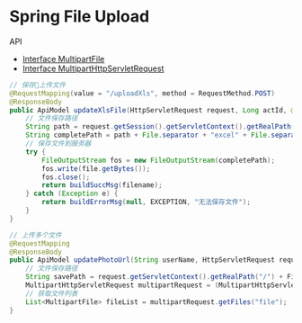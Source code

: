 # Spring File Upload

API

- [Interface MultipartFile](https://docs.spring.io/spring/docs/4.3.14.RELEASE/javadoc-api/org/springframework/web/multipart/MultipartFile.html)
- [Interface MultipartHttpServletRequest](https://docs.spring.io/spring/docs/4.3.14.RELEASE/javadoc-api/org/springframework/web/multipart/MultipartHttpServletRequest.html)

```java
// 保存上传文件
@RequestMapping(value = "/uploadXls", method = RequestMethod.POST)
@ResponseBody
public ApiModel updateXlsFile(HttpServletRequest request, Long actId, @RequestParam(value = "file", required = false) MultipartFile file) {
    // 文件保存路径
    String path = request.getSession().getServletContext().getRealPath(UPLOAD_PATH);
    String completePath = path + File.separator + "excel" + File.separator + "redpacket" + File.separator + filename;
    // 保存文件到服务器
    try {
        FileOutputStream fos = new FileOutputStream(completePath);
        fos.write(file.getBytes());
        fos.close();
        return buildSuccMsg(filename);
    } catch (Exception e) {
        return buildErrorMsg(null, EXCEPTION, "无法保存文件");
    }
}
```

```java
// 上传多个文件
@RequestMapping
@ResponseBody
public ApiModel updatePhotoUrl(String userName, HttpServletRequest request) throws Exception {
    // 文件保存路径
    String savePath = request.getServletContext().getRealPath("/") + FileUploadUtil.UPLOAD_PATH;
    MultipartHttpServletRequest multipartRequest = (MultipartHttpServletRequest) request;
    // 获取文件列表
    List<MultipartFile> fileList = multipartRequest.getFiles("file");
}
```